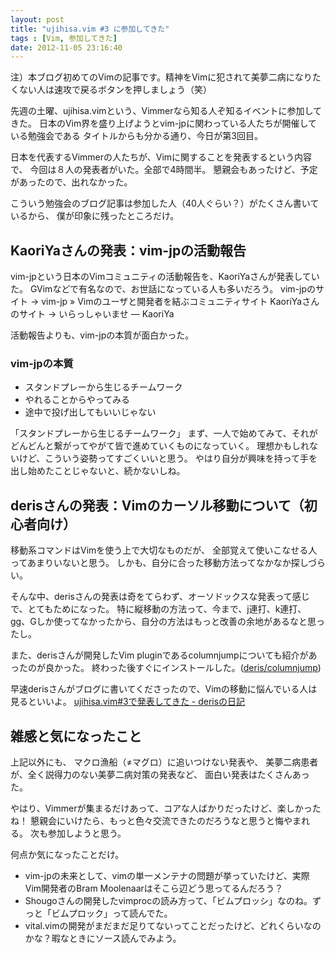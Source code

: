 ```yaml
---
layout: post
title: "ujihisa.vim #3 に参加してきた"
tags : [Vim, 参加してきた]
date: 2012-11-05 23:16:40
---
```



注）本ブログ初めてのVimの記事です。精神をVimに犯されて美夢二病になりたくない人は速攻で戻るボタンを押しましょう（笑）

先週の土曜、ujihisa.vimという、Vimmerなら知る人ぞ知るイベントに参加してきた。
日本のVim界を盛り上げようとvim-jpに関わっている人たちが開催している勉強会である
タイトルからも分かる通り、今日が第3回目。

日本を代表するVimmerの人たちが、Vimに関することを発表するという内容で、
今回は８人の発表者がいた。全部で4時間半。
懇親会もあったけど、予定があったので、出れなかった。

こういう勉強会のブログ記事は参加した人（40人ぐらい？）がたくさん書いているから、
僕が印象に残ったところだけ。

## KaoriYaさんの発表：vim-jpの活動報告

vim-jpという日本のVimコミュニティの活動報告を、KaoriYaさんが発表していた。
GVimなどで有名なので、お世話になっている人も多いだろう。
vim-jpのサイト -> vim-jp » Vimのユーザと開発者を結ぶコミュニティサイト
KaoriYaさんのサイト -> いらっしゃいませ — KaoriYa

活動報告よりも、vim-jpの本質が面白かった。

### vim-jpの本質
* スタンドプレーから生じるチームワーク
* やれることからやってみる
* 途中で投げ出してもいいじゃない


「スタンドプレーから生じるチームワーク」
まず、一人で始めてみて、それがどんどんと繋がってやがて皆で進めていくものになっていく。
理想かもしれないけど、こういう姿勢ってすごくいいと思う。
やはり自分が興味を持って手を出し始めたことじゃないと、続かないしね。


## derisさんの発表：Vimのカーソル移動について（初心者向け）


移動系コマンドはVimを使う上で大切なものだが、
全部覚えて使いこなせる人ってあまりいないと思う。
しかも、自分に合った移動方法ってなかなか探しづらい。

そんな中、derisさんの発表は奇をてらわず、オーソドックスな発表って感じで、とてもためになった。
特に縦移動の方法って、今まで、j連打、k連打、gg、Gしか使ってなかったから、自分の方法はもっと改善の余地があるなと思ったし。

また、derisさんが開発したVim pluginであるcolumnjumpについても紹介があったのが良かった。
終わった後すぐにインストールした。([deris/columnjump](https://github.com/deris/columnjump))


早速derisさんがブログに書いてくださったので、Vimの移動に悩んでいる人は見るといいよ。
[ujihisa.vim#3で発表してきた - derisの日記](http://deris.hatenablog.jp/entry/20121103/1351942725)

## 雑感と気になったこと


上記以外にも、
マクロ漁船（≠マグロ）に追いつけない発表や、
美夢二病患者が、全く説得力のない美夢二病対策の発表など、
面白い発表はたくさんあった。

やはり、Vimmerが集まるだけあって、コアな人ばかりだったけど、楽しかったね！
懇親会にいけたら、もっと色々交流できたのだろうなと思うと悔やまれる。
次も参加しようと思う。

何点か気になったことだけ。

* vim-jpの未来として、vimの単一メンテナの問題が挙っていたけど、実際Vim開発者のBram Moolenaarはそこら辺どう思ってるんだろう？
* Shougoさんの開発したvimprocの読み方って、「ビムプロッシ」なのね。ずっと「ビムプロック」って読んでた。
* vital.vimの開発がまだまだ足りてないってことだったけど、どれくらいなのかな？暇なときにソース読んでみよう。



